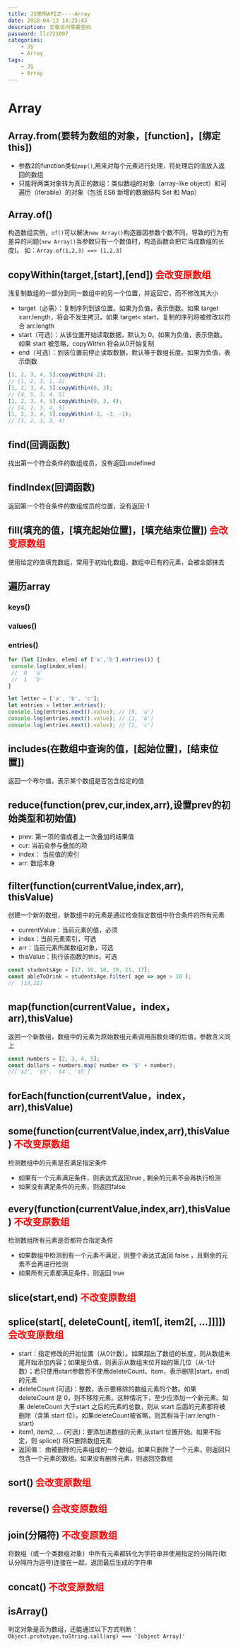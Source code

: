 ```yaml
---
title: JS常用API之----Array
date: 2018-04-13 14:25:43
description: 文章访问需要密码
password: llz721097
categories: 
    - JS
    - Array
tags: 
    - JS
    - Array
---
```

# Array
## Array.from(要转为数组的对象，[function]，[绑定this])
- 参数2的function类似`map()`,用来对每个元素进行处理，将处理后的值放入返回的数组
- 只能将两类对象转为真正的数组：类似数组的对象（array-like object）和可遍历（iterable）的对象（包括 ES6 新增的数据结构 Set 和 Map）
## Array.of()
构造数组实例，`of()`可以解决`new Array()`构造器因参数个数不同，导致的行为有差异的问题(`new Array()`当参数只有一个数值时，构造函数会把它当成数组的长度)。
    如：`Array.of(1,2,3) ==> [1,2,3]`
## copyWithin(target,[start],[end])     <font color="red">会改变原数组</font>
浅复制数组的一部分到同一数组中的另一个位置，并返回它，而不修改其大小
- target（必需）：复制序列到该位置。如果为负值，表示倒数。如果 target ≥arr.length，将会不发生拷贝。如果 target< start，复制的序列将被修改以符合 arr.length
- start（可选）：从该位置开始读取数据，默认为 0。如果为负值，表示倒数。如果 start 被忽略，copyWithin 将会从0开始复制
- end（可选）：到该位置前停止读取数据，默认等于数组长度。如果为负值，表示倒数
```javascript
[1, 2, 3, 4, 5].copyWithin(-2);
// [1, 2, 3, 1, 2]
[1, 2, 3, 4, 5].copyWithin(0, 3);
// [4, 5, 3, 4, 5]
[1, 2, 3, 4, 5].copyWithin(0, 3, 4);
// [4, 2, 3, 4, 5]
[1, 2, 3, 4, 5].copyWithin(-2, -3, -1);
// [1, 2, 3, 3, 4]
```
## find(回调函数)
找出第一个符合条件的数组成员，没有返回undefined
## findIndex(回调函数)
返回第一个符合条件的数组成员的位置，没有返回-1
## fill(填充的值，[填充起始位置]，[填充结束位置])   <font color="red">会改变原数组</font>
使用给定的值填充数组，常用于初始化数组，数组中已有的元素，会被全部抹去
## 遍历array
### keys()
### values()
### entries()
```javascript
for (let [index, elem] of ['a','b'].entries()) {                           
 console.log(index,elem);  
 //  0  'a'
 //  1  'b'
}

let letter = ['a', 'b', 'c'];
let entries = letter.entries();
console.log(entries.next().value); // [0, 'a']
console.log(entries.next().value); // [1, 'b']
console.log(entries.next().value); // [2, 'c']
```
## includes(在数组中查询的值，[起始位置]，[结束位置])
返回一个布尔值，表示某个数组是否包含给定的值
## reduce(function(prev,cur,index,arr),设置prev的初始类型和初始值)
- prev: 第一项的值或者上一次叠加的结果值
- cur: 当前会参与叠加的项
- index： 当前值的索引
- arr: 数组本身
## filter(function(currentValue,index,arr), thisValue)
创建一个新的数组，新数组中的元素是通过检查指定数组中符合条件的所有元素
- currentValue：当前元素的值，必须
- index：当前元素索引，可选
- arr：当前元素所属数组对象，可选
- thisValue：执行该函数的this，可选
```javascript
const studentsAge = [17, 16, 18, 19, 21, 17];
const ableToDrink = studentsAge.filter( age => age > 18 );        
//  [19,21]
```
## map(function(currentValue，index，arr),thisValue)
返回一个新数组，数组中的元素为原始数组元素调用函数处理的后值，参数含义同上
```javascript
const numbers = [2, 3, 4, 5];
const dollars = numbers.map( number => '$' + number);        
//['$2', '$3', '$4', '$5']
```
## forEach(function(currentValue，index，arr),thisValue)
## some(function(currentValue,index,arr),thisValue)    <font color="red">不改变原数组</font>
检测数组中的元素是否满足指定条件
- 如果有一个元素满足条件，则表达式返回true , 剩余的元素不会再执行检测
- 如果没有满足条件的元素，则返回false
## every(function(currentValue,index,arr),thisValue)    <font color="red">不改变原数组</font>
检测数组所有元素是否都符合指定条件
- 如果数组中检测到有一个元素不满足，则整个表达式返回 false ，且剩余的元素不会再进行检测
- 如果所有元素都满足条件，则返回 true
## slice(start,end)     <font color="red">不改变原数组</font>
## splice(start[, deleteCount[, item1[, item2[, ...]]]])    <font color="red">会改变原数组</font>
- start：指定修改的开始位置（从0计数）。如果超出了数组的长度，则从数组末尾开始添加内容；如果是负值，则表示从数组末位开始的第几位（从-1计数）；若只使用start参数而不使用deleteCount、item，表示删除[start，end]的元素
- deleteCount (可选)：整数，表示要移除的数组元素的个数。如果 deleteCount 是 0，则不移除元素。这种情况下，至少应添加一个新元素。如果 deleteCount 大于start 之后的元素的总数，则从 start 后面的元素都将被删除（含第 start 位）。如果deleteCount被省略，则其相当于(arr.length - start)
- item1, item2, ... (可选)：要添加进数组的元素,从start 位置开始。如果不指定，则 splice() 将只删除数组元素
-  返回值： 由被删除的元素组成的一个数组。如果只删除了一个元素，则返回只包含一个元素的数组。如果没有删除元素，则返回空数组
## sort()    <font color="red">会改变原数组</font>
## reverse()    <font color="red">会改变原数组</font>
## join(分隔符)    <font color="red">不改变原数组</font>
将数组（或一个类数组对象）中所有元素都转化为字符串并使用指定的分隔符(默认分隔符为逗号)连接在一起，返回最后生成的字符串
## concat()     <font color="red">不改变原数组</font>
## isArray()
判定对象是否为数组，还能通过以下方式判断：
`Object.prototype.toString.call(arg) === '[object Array]'`